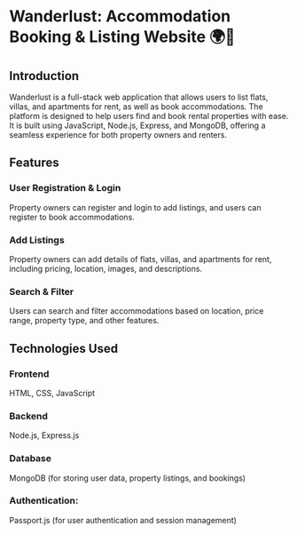 # Wanderlust: Accommodation Booking & Listing Website 🌍🏡
## Introduction
Wanderlust is a full-stack web application that allows users to list flats, villas, and apartments for rent, as well as book accommodations. The platform is designed to help users find and book rental properties with ease. It is built using JavaScript, Node.js, Express, and MongoDB, offering a seamless experience for both property owners and renters.

## Features
 ### User Registration & Login
 Property owners can register and login to add listings, and users can register to book accommodations.
 ### Add Listings
 Property owners can add details of flats, villas, and apartments for rent, including pricing, location, images, and descriptions.
 ### Search & Filter
 Users can search and filter accommodations based on location, price range, property type, and other features.

## Technologies Used
### Frontend
HTML, CSS, JavaScript 
### Backend
Node.js, Express.js
### Database
MongoDB (for storing user data, property listings, and bookings)
### Authentication:
Passport.js (for user authentication and session management)
